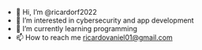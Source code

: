 - 👋 Hi, I’m @ricardorf2022
- 👀 I’m interested in cybersecurity and app development
- 🌱 I’m currently learning programming
- 📫 How to reach me ricardovaniel01@gmail.com

<!---
ricardorf2022/ricardorf2022 is a ✨ special ✨ repository because its `README.md` (this file) appears on your GitHub profile.
You can click the Preview link to take a look at your changes.
--->
